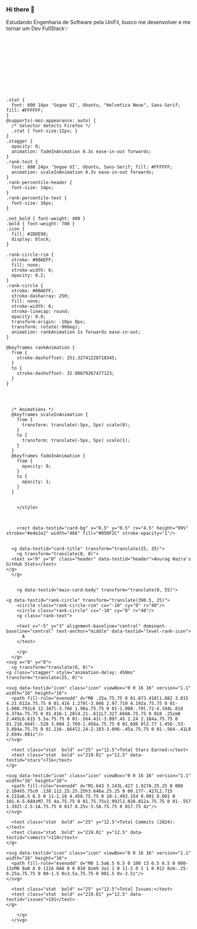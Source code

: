 ### Hi there 👋
Estudando Engenharia de Software pela UniFil, busco me desenvolver e me tornar um Dev FullStack✨


<svg xmlns="http://www.w3.org/2000/svg" width="467" height="150" viewBox="0 0 467 150" fill="none" role="img" aria-labelledby="descId">
        <title id="titleId">Anurag Hazra's GitHub Stats, Rank: A</title>
        <desc id="descId">Total Stars Earned: 71027, Total Commits in 2024 : 110, Total Issues: 191</desc>
        <style>
          .header {
            font: 600 18px 'Segoe UI', Ubuntu, Sans-Serif;
            fill: #00AEFF;
            animation: fadeInAnimation 0.8s ease-in-out forwards;
          }
          @supports(-moz-appearance: auto) {
            /* Selector detects Firefox */
            .header { font-size: 15.5px; }
          }
          
    .stat {
      font: 600 14px 'Segoe UI', Ubuntu, "Helvetica Neue", Sans-Serif; fill: #FFFFFF;
    }
    @supports(-moz-appearance: auto) {
      /* Selector detects Firefox */
      .stat { font-size:12px; }
    }
    .stagger {
      opacity: 0;
      animation: fadeInAnimation 0.3s ease-in-out forwards;
    }
    .rank-text {
      font: 800 24px 'Segoe UI', Ubuntu, Sans-Serif; fill: #FFFFFF;
      animation: scaleInAnimation 0.3s ease-in-out forwards;
    }
    .rank-percentile-header {
      font-size: 14px;
    }
    .rank-percentile-text {
      font-size: 16px;
    }
    
    .not_bold { font-weight: 400 }
    .bold { font-weight: 700 }
    .icon {
      fill: #2DDE98;
      display: block;
    }

    .rank-circle-rim {
      stroke: #00AEFF;
      fill: none;
      stroke-width: 6;
      opacity: 0.2;
    }
    .rank-circle {
      stroke: #00AEFF;
      stroke-dasharray: 250;
      fill: none;
      stroke-width: 6;
      stroke-linecap: round;
      opacity: 0.8;
      transform-origin: -10px 8px;
      transform: rotate(-90deg);
      animation: rankAnimation 1s forwards ease-in-out;
    }
    
    @keyframes rankAnimation {
      from {
        stroke-dashoffset: 251.32741228718345;
      }
      to {
        stroke-dashoffset: 32.90879267477123;
      }
    }
  
  

          
      /* Animations */
      @keyframes scaleInAnimation {
        from {
          transform: translate(-5px, 5px) scale(0);
        }
        to {
          transform: translate(-5px, 5px) scale(1);
        }
      }
      @keyframes fadeInAnimation {
        from {
          opacity: 0;
        }
        to {
          opacity: 1;
        }
      }
    
          
        </style>

        

        <rect data-testid="card-bg" x="0.5" y="0.5" rx="4.5" height="99%" stroke="#e4e2e2" width="466" fill="#050F2C" stroke-opacity="1"/>

        
      <g data-testid="card-title" transform="translate(25, 35)">
        <g transform="translate(0, 0)">
      <text x="0" y="0" class="header" data-testid="header">Anurag Hazra's GitHub Stats</text>
    </g>
      </g>
    

        <g data-testid="main-card-body" transform="translate(0, 55)">
          
    <g data-testid="rank-circle" transform="translate(390.5, 25)">
        <circle class="rank-circle-rim" cx="-10" cy="8" r="40"/>
        <circle class="rank-circle" cx="-10" cy="8" r="40"/>
        <g class="rank-text">
          
        <text x="-5" y="3" alignment-baseline="central" dominant-baseline="central" text-anchor="middle" data-testid="level-rank-icon">
          A
        </text>
      
        </g>
      </g>
    <svg x="0" y="0">
      <g transform="translate(0, 0)">
    <g class="stagger" style="animation-delay: 450ms" transform="translate(25, 0)">
      
    <svg data-testid="icon" class="icon" viewBox="0 0 16 16" version="1.1" width="16" height="16">
      <path fill-rule="evenodd" d="M8 .25a.75.75 0 01.673.418l1.882 3.815 4.21.612a.75.75 0 01.416 1.279l-3.046 2.97.719 4.192a.75.75 0 01-1.088.791L8 12.347l-3.766 1.98a.75.75 0 01-1.088-.79l.72-4.194L.818 6.374a.75.75 0 01.416-1.28l4.21-.611L7.327.668A.75.75 0 018 .25zm0 2.445L6.615 5.5a.75.75 0 01-.564.41l-3.097.45 2.24 2.184a.75.75 0 01.216.664l-.528 3.084 2.769-1.456a.75.75 0 01.698 0l2.77 1.456-.53-3.084a.75.75 0 01.216-.664l2.24-2.183-3.096-.45a.75.75 0 01-.564-.41L8 2.694v.001z"/>
    </svg>
  
      <text class="stat  bold" x="25" y="12.5">Total Stars Earned:</text>
      <text class="stat  bold" x="219.01" y="12.5" data-testid="stars">71k</text>
    </g>
  </g><g transform="translate(0, 25)">
    <g class="stagger" style="animation-delay: 600ms" transform="translate(25, 0)">
      
    <svg data-testid="icon" class="icon" viewBox="0 0 16 16" version="1.1" width="16" height="16">
      <path fill-rule="evenodd" d="M1.643 3.143L.427 1.927A.25.25 0 000 2.104V5.75c0 .138.112.25.25.25h3.646a.25.25 0 00.177-.427L2.715 4.215a6.5 6.5 0 11-1.18 4.458.75.75 0 10-1.493.154 8.001 8.001 0 101.6-5.684zM7.75 4a.75.75 0 01.75.75v2.992l2.028.812a.75.75 0 01-.557 1.392l-2.5-1A.75.75 0 017 8.25v-3.5A.75.75 0 017.75 4z"/>
    </svg>
  
      <text class="stat  bold" x="25" y="12.5">Total Commits (2024):</text>
      <text class="stat  bold" x="219.01" y="12.5" data-testid="commits">110</text>
    </g>
  </g><g transform="translate(0, 50)">
    <g class="stagger" style="animation-delay: 750ms" transform="translate(25, 0)">
      
    <svg data-testid="icon" class="icon" viewBox="0 0 16 16" version="1.1" width="16" height="16">
      <path fill-rule="evenodd" d="M8 1.5a6.5 6.5 0 100 13 6.5 6.5 0 000-13zM0 8a8 8 0 1116 0A8 8 0 010 8zm9 3a1 1 0 11-2 0 1 1 0 012 0zm-.25-6.25a.75.75 0 00-1.5 0v3.5a.75.75 0 001.5 0v-3.5z"/>
    </svg>
  
      <text class="stat  bold" x="25" y="12.5">Total Issues:</text>
      <text class="stat  bold" x="219.01" y="12.5" data-testid="issues">191</text>
    </g>
  </g>
    </svg>
  
        </g>
      </svg>
